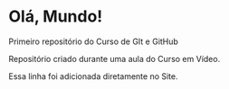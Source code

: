 # Olá, Mundo!
 Primeiro repositório do Curso de GIt e GitHub

 Repositório criado durante uma aula do Curso em Vídeo.

 Essa linha foi adicionada diretamente no Site.
